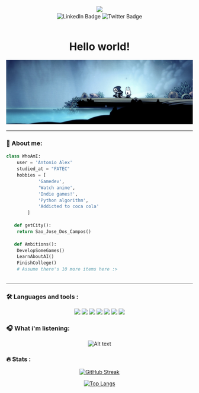 <div id="header" align="center">
  <img src="https://media.giphy.com/media/cNMvigKJK2fVfEHtDh/giphy.gif" width="128"/>
</div>
<div id="badges" align="center">
  <img href="https://www.linkedin.com/in/antonio-nepomuceno-04943720a" src="https://img.shields.io/badge/LinkedIn-blue?style=for-the-badge&logo=linkedin&logoColor=white" alt="LinkedIn Badge"/>
  <img href="https://mobile.twitter.com/AlexNepoun" src="https://img.shields.io/badge/Twitter-blue?style=for-the-badge&logo=twitter&logoColor=white" alt="Twitter Badge"/>
</div>
<div id="badges" align="center">

  <img src="https://komarev.com/ghpvc/?username=Nepoun&style=flat-square&color=blue" alt=""/>
  
</div>

<h1 align="center">
  Hello world!
</h1>
<div align="center">
  <img src="media/banner.jpg"/>
</div>

---
### 💜 About me:

```py
class WhoAmI:
	user = 'Antonio Alex'
   	studied_at = "FATEC"
   	hobbies = [
            'Gamedev',
            'Watch anime',
            'Indie games!',
            'Python algorithm',
            'Addicted to coca cola'
        ]
   
   def getCity():
   	return Sao_Jose_Dos_Campos()
   
   def Ambitions():
   	DevelopSomeGames()
   	LearnAboutAI()
   	FinishCollege()
   	# Assume there's 10 more items here :>
   
```

---

### :hammer_and_wrench: Languages and tools :

  
<div align="center">
  <img src="https://img.shields.io/badge/C%23-239120?style=for-the-badge&logo=c-sharp&logoColor=white"/> 
  <img src="https://img.shields.io/badge/Python-3776AB?style=for-the-badge&logo=python&logoColor=white"/> 
  <img src="https://img.shields.io/badge/HTML5-E34F26?style=for-the-badge&logo=html5&logoColor=white"/>
  <img src="https://img.shields.io/badge/CSS3-1572B6?style=for-the-badge&logo=css3&logoColor=white"/>
  <img src="https://img.shields.io/badge/PHP-777BB4?style=for-the-badge&logo=php&logoColor=white"/>
  <img src="https://img.shields.io/badge/MySQL-00000F?style=for-the-badge&logo=mysql&logoColor=white"/>
  <img src="https://img.shields.io/badge/Unity-100000?style=for-the-badge&logo=unity&logoColor=white"/>
</div>

### 🎧 What i'm listening:
<div align="center">
 
  ![Alt text](https://spotify-recently-played-readme.vercel.app/api?user=dtetr3zyg65joryz00wkcvs94)

</div>

### 🔥 Stats :
<div align="center">
  
[![GitHub Streak](http://github-readme-streak-stats.herokuapp.com?user=Nepoun&theme=dark&background=000000)](https://git.io/streak-stats)


[![Top Langs](https://github-readme-stats.vercel.app/api/top-langs/?username=Nepoun&layout=compact&theme=vision-friendly-dark)](https://github.com/anuraghazra/github-readme-stats)
</div>
